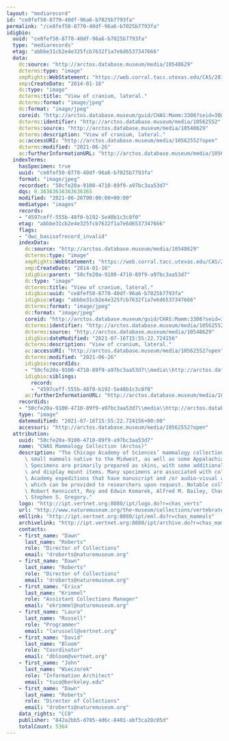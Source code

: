 ```yaml
---
layout: "mediarecord"
id: "ce8fef50-8770-40df-96a6-b7025b7793fa"
permalink: "/ce8fef50-8770-40df-96a6-b7025b7793fa"
idigbio:
  uuid: "ce8fef50-8770-40df-96a6-b7025b7793fa"
  type: "mediarecords"
  etag: "abbbe31cb2e4e325fcb7632f1a7e6d6537347666"
  data:
    dc:source: "http://arctos.database.museum/media/10548629"
    dcterms:type: "image"
    xmpRights:WebStatement: "https://web.corral.tacc.utexas.edu/CAS/20161217-02/jpg/chas_mamm_3308.8.jpg"
    xmp:CreateDate: "2014-01-16"
    dc:type: "image"
    dcterms:title: "View of cranium, lateral."
    dcterms:format: "image/jpeg"
    dc:format: "image/jpeg"
    coreid: "http://arctos.database.museum/guid/CHAS:Mamm:3308?seid=3088086"
    dcterms:identifier: "http://arctos.database.museum/media/10562552"
    dcterms:source: "http://arctos.database.museum/media/10548629"
    dcterms:description: "View of cranium, lateral."
    ac:accessURI: "http://arctos.database.museum/media/10562552?open"
    dcterms:modified: "2021-06-26"
    ac:furtherInformationURL: "http://arctos.database.museum/media/10562552"
  indexTerms:
    hasSpecimen: true
    uuid: "ce8fef50-8770-40df-96a6-b7025b7793fa"
    format: "image/jpeg"
    recordset: "50cfe20a-9100-4710-89f9-a97bc3aa53d7"
    dqs: 0.36363636363636365
    modified: "2021-06-26T00:00:00+00:00"
    mediatype: "images"
    records:
    - "4597ceff-555b-48f0-b192-5e40b1c3c8f0"
    etag: "abbbe31cb2e4e325fcb7632f1a7e6d6537347666"
    flags:
    - "dwc_basisofrecord_invalid"
    indexData:
      dc:source: "http://arctos.database.museum/media/10548629"
      dcterms:type: "image"
      xmpRights:WebStatement: "https://web.corral.tacc.utexas.edu/CAS/20161217-02/jpg/chas_mamm_3308.8.jpg"
      xmp:CreateDate: "2014-01-16"
      idigbio:parent: "50cfe20a-9100-4710-89f9-a97bc3aa53d7"
      dc:type: "image"
      dcterms:title: "View of cranium, lateral."
      idigbio:uuid: "ce8fef50-8770-40df-96a6-b7025b7793fa"
      idigbio:etag: "abbbe31cb2e4e325fcb7632f1a7e6d6537347666"
      dcterms:format: "image/jpeg"
      dc:format: "image/jpeg"
      coreid: "http://arctos.database.museum/guid/CHAS:Mamm:3308?seid=3088086"
      dcterms:identifier: "http://arctos.database.museum/media/10562552"
      dcterms:source: "http://arctos.database.museum/media/10548629"
      idigbio:dateModified: "2021-07-16T15:55:22.724156"
      dcterms:description: "View of cranium, lateral."
      ac:accessURI: "http://arctos.database.museum/media/10562552?open"
      dcterms:modified: "2021-06-26"
      idigbio:recordIds:
      - "50cfe20a-9100-4710-89f9-a97bc3aa53d7\\media\\http://arctos.database.museum/media/10562552"
      idigbio:siblings:
        record:
        - "4597ceff-555b-48f0-b192-5e40b1c3c8f0"
      ac:furtherInformationURL: "http://arctos.database.museum/media/10562552"
    recordids:
    - "50cfe20a-9100-4710-89f9-a97bc3aa53d7\\media\\http://arctos.database.museum/media/10562552"
    type: "image"
    datemodified: "2021-07-16T15:55:22.724156+00:00"
    accessuri: "http://arctos.database.museum/media/10562552?open"
  attribution:
    uuid: "50cfe20a-9100-4710-89f9-a97bc3aa53d7"
    name: "CHAS Mammalogy Collection (Arctos)"
    description: "The Chicago Academy of Sciences’ mammalogy collection contains mostly\
      \ small mammals native to the Midwest, as well as some Appalachian species.\
      \ Specimens are primarily prepared as skins, with some additional osteological\
      \ and display mount items. Many specimens are associated with collectors or\
      \ Academy expeditions that have manuscript and /or audio-visual archival material,\
      \ which can be provided to researchers upon request. Notable collectors include\
      \ Robert Kennicott, Roy and Edwin Komarek, Alfred M. Bailey, Charles D. Brower,\
      \ Stephen S. Gregory."
    logo: "http://ipt.vertnet.org:8080/ipt/logo.do?r=chas_verts"
    url: "http://www.naturemuseum.org/the-museum/collections/vertebrates"
    emllink: "http://ipt.vertnet.org:8080/ipt/eml.do?r=chas_mammals"
    archivelink: "http://ipt.vertnet.org:8080/ipt/archive.do?r=chas_mammals"
    contacts:
    - first_name: "Dawn"
      last_name: "Roberts"
      role: "Director of Collections"
      email: "droberts@naturemuseum.org"
    - first_name: "Dawn"
      last_name: "Roberts"
      role: "Director of Collections"
      email: "droberts@naturemuseum.org"
    - first_name: "Erica"
      last_name: "Krimmel"
      role: "Assistant Collections Manager"
      email: "ekrimmel@naturemuseum.org"
    - first_name: "Laura"
      last_name: "Russell"
      role: "Programmer"
      email: "larussell@vertnet.org"
    - first_name: "David"
      last_name: "Bloom"
      role: "Coordinator"
      email: "dbloom@vertnet.org"
    - first_name: "John"
      last_name: "Wieczorek"
      role: "Information Architect"
      email: "tuco@berkeley.edu"
    - first_name: "Dawn"
      last_name: "Roberts"
      role: "Director of Collections"
      email: "droberts@naturemuseum.org"
    data_rights: "CC0"
    publisher: "842a2bb5-d705-4d6c-8401-abf3ca28c05d"
    totalCount: 5364
---
```

